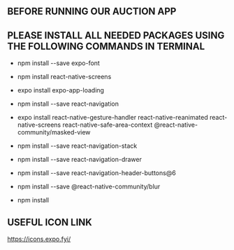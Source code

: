 ## BEFORE RUNNING OUR AUCTION APP
## PLEASE INSTALL ALL NEEDED PACKAGES USING THE FOLLOWING COMMANDS IN TERMINAL

* npm install --save expo-font
* npm install react-native-screens
* expo install expo-app-loading
* npm install --save react-navigation
* expo install react-native-gesture-handler react-native-reanimated react-native-screens react-native-safe-area-context @react-native-community/masked-view
* npm install --save react-navigation-stack
* npm install --save react-navigation-drawer
* npm install --save react-navigation-header-buttons@6
* npm install --save @react-native-community/blur

* npm install

## USEFUL ICON LINK
https://icons.expo.fyi/

